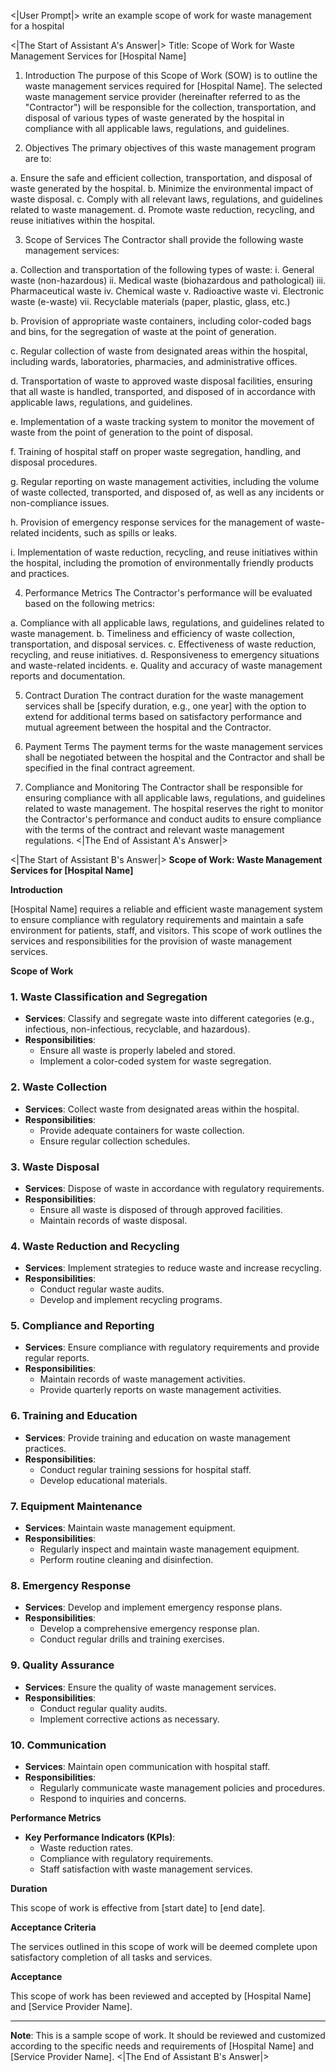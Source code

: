 <|User Prompt|>
write an example scope of work for waste management for a hospital

<|The Start of Assistant A's Answer|>
Title: Scope of Work for Waste Management Services for [Hospital Name]

1. Introduction
The purpose of this Scope of Work (SOW) is to outline the waste management services required for [Hospital Name]. The selected waste management service provider (hereinafter referred to as the "Contractor") will be responsible for the collection, transportation, and disposal of various types of waste generated by the hospital in compliance with all applicable laws, regulations, and guidelines.

2. Objectives
The primary objectives of this waste management program are to:

a. Ensure the safe and efficient collection, transportation, and disposal of waste generated by the hospital.
b. Minimize the environmental impact of waste disposal.
c. Comply with all relevant laws, regulations, and guidelines related to waste management.
d. Promote waste reduction, recycling, and reuse initiatives within the hospital.

3. Scope of Services
The Contractor shall provide the following waste management services:

a. Collection and transportation of the following types of waste:
   i. General waste (non-hazardous)
  ii. Medical waste (biohazardous and pathological)
 iii. Pharmaceutical waste
  iv. Chemical waste
   v. Radioactive waste
  vi. Electronic waste (e-waste)
 vii. Recyclable materials (paper, plastic, glass, etc.)

b. Provision of appropriate waste containers, including color-coded bags and bins, for the segregation of waste at the point of generation.

c. Regular collection of waste from designated areas within the hospital, including wards, laboratories, pharmacies, and administrative offices.

d. Transportation of waste to approved waste disposal facilities, ensuring that all waste is handled, transported, and disposed of in accordance with applicable laws, regulations, and guidelines.

e. Implementation of a waste tracking system to monitor the movement of waste from the point of generation to the point of disposal.

f. Training of hospital staff on proper waste segregation, handling, and disposal procedures.

g. Regular reporting on waste management activities, including the volume of waste collected, transported, and disposed of, as well as any incidents or non-compliance issues.

h. Provision of emergency response services for the management of waste-related incidents, such as spills or leaks.

i. Implementation of waste reduction, recycling, and reuse initiatives within the hospital, including the promotion of environmentally friendly products and practices.

4. Performance Metrics
The Contractor's performance will be evaluated based on the following metrics:

a. Compliance with all applicable laws, regulations, and guidelines related to waste management.
b. Timeliness and efficiency of waste collection, transportation, and disposal services.
c. Effectiveness of waste reduction, recycling, and reuse initiatives.
d. Responsiveness to emergency situations and waste-related incidents.
e. Quality and accuracy of waste management reports and documentation.

5. Contract Duration
The contract duration for the waste management services shall be [specify duration, e.g., one year] with the option to extend for additional terms based on satisfactory performance and mutual agreement between the hospital and the Contractor.

6. Payment Terms
The payment terms for the waste management services shall be negotiated between the hospital and the Contractor and shall be specified in the final contract agreement.

7. Compliance and Monitoring
The Contractor shall be responsible for ensuring compliance with all applicable laws, regulations, and guidelines related to waste management. The hospital reserves the right to monitor the Contractor's performance and conduct audits to ensure compliance with the terms of the contract and relevant waste management regulations.
<|The End of Assistant A's Answer|>

<|The Start of Assistant B's Answer|>
**Scope of Work: Waste Management Services for [Hospital Name]**

**Introduction**

[Hospital Name] requires a reliable and efficient waste management system to ensure compliance with regulatory requirements and maintain a safe environment for patients, staff, and visitors. This scope of work outlines the services and responsibilities for the provision of waste management services.

**Scope of Work**

### 1. **Waste Classification and Segregation**

- **Services**: Classify and segregate waste into different categories (e.g., infectious, non-infectious, recyclable, and hazardous).
- **Responsibilities**:
  - Ensure all waste is properly labeled and stored.
  - Implement a color-coded system for waste segregation.

### 2. **Waste Collection**

- **Services**: Collect waste from designated areas within the hospital.
- **Responsibilities**:
  - Provide adequate containers for waste collection.
  - Ensure regular collection schedules.

### 3. **Waste Disposal**

- **Services**: Dispose of waste in accordance with regulatory requirements.
- **Responsibilities**:
  - Ensure all waste is disposed of through approved facilities.
  - Maintain records of waste disposal.

### 4. **Waste Reduction and Recycling**

- **Services**: Implement strategies to reduce waste and increase recycling.
- **Responsibilities**:
  - Conduct regular waste audits.
  - Develop and implement recycling programs.

### 5. **Compliance and Reporting**

- **Services**: Ensure compliance with regulatory requirements and provide regular reports.
- **Responsibilities**:
  - Maintain records of waste management activities.
  - Provide quarterly reports on waste management activities.

### 6. **Training and Education**

- **Services**: Provide training and education on waste management practices.
- **Responsibilities**:
  - Conduct regular training sessions for hospital staff.
  - Develop educational materials.

### 7. **Equipment Maintenance**

- **Services**: Maintain waste management equipment.
- **Responsibilities**:
  - Regularly inspect and maintain waste management equipment.
  - Perform routine cleaning and disinfection.

### 8. **Emergency Response**

- **Services**: Develop and implement emergency response plans.
- **Responsibilities**:
  - Develop a comprehensive emergency response plan.
  - Conduct regular drills and training exercises.

### 9. **Quality Assurance**

- **Services**: Ensure the quality of waste management services.
- **Responsibilities**:
  - Conduct regular quality audits.
  - Implement corrective actions as necessary.

### 10. **Communication**

- **Services**: Maintain open communication with hospital staff.
- **Responsibilities**:
  - Regularly communicate waste management policies and procedures.
  - Respond to inquiries and concerns.

**Performance Metrics**

- **Key Performance Indicators (KPIs)**:
  - Waste reduction rates.
  - Compliance with regulatory requirements.
  - Staff satisfaction with waste management services.

**Duration**

This scope of work is effective from [start date] to [end date].

**Acceptance Criteria**

The services outlined in this scope of work will be deemed complete upon satisfactory completion of all tasks and services.

**Acceptance**

This scope of work has been reviewed and accepted by [Hospital Name] and [Service Provider Name].

---

**Note**: This is a sample scope of work. It should be reviewed and customized according to the specific needs and requirements of [Hospital Name] and [Service Provider Name].
<|The End of Assistant B's Answer|>
